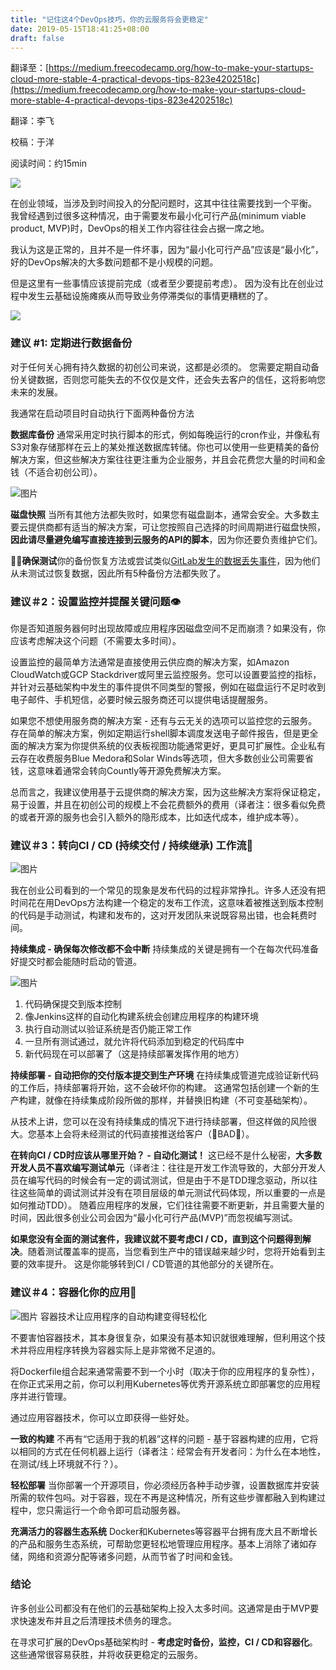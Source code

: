 ```yaml
---
title: "记住这4个DevOps技巧，你的云服务将会更稳定"
date: 2019-05-15T18:41:25+08:00
draft: false
---
```


翻译至：[https://medium.freecodecamp.org/how-to-make-your-startups-cloud-more-stable-4-practical-devops-tips-823e4202518c](https://medium.freecodecamp.org/how-to-make-your-startups-cloud-more-stable-4-practical-devops-tips-823e4202518c)

翻译：李飞

校稿：于洋 

阅读时间：约15min

![](/img/4_dev_points/4dp_0.png)

在创业领域，当涉及到时间投入的分配问题时，这其中往往需要找到一个平衡。 我曾经遇到过很多这种情况，由于需要发布最小化可行产品(minimum viable product, MVP)时，DevOps的相关工作内容往往会占据一席之地。

我认为这是正常的，且并不是一件坏事，因为“最小化可行产品”应该是“最小化”，好的DevOps解决的大多数问题都不是小规模的问题。

但是这里有一些事情应该提前完成（或者至少要提前考虑）。 因为没有比在创业过程中发生云基础设施瘫痪从而导致业务停滞类似的事情更糟糕的了。

![](/img/4_dev_points/4dp_1.png)
### **建议 #1: 定期进行数据备份**
对于任何关心拥有持久数据的初创公司来说，这都是必须的。 您需要定期自动备份关键数据，否则您可能失去的不仅仅是文件，还会失去客户的信任，这将影响您未来的发展。

我通常在启动项目时自动执行下面两种备份方法

**数据库备份**
通常采用定时执行脚本的形式，例如每晚运行的cron作业，并像私有S3对象存储那样在云上的某处推送数据库转储。你也可以使用一些更精美的备份解决方案，但这些解决方案往往更注重为企业服务，并且会花费您大量的时间和金钱（不适合初创公司）。

![图片](/img/4_dev_points/4dp_2.png)

**磁盘快照**
当所有其他方法都失败时，如果您有磁盘副本，通常会安全。大多数主要云提供商都有适当的解决方案，可让您按照自己选择的时间周期进行磁盘快照，**因此请尽量避免编写直接连接到云服务的API的脚本**，因为你还要负责维护它们。

🚨🚨**确保测试**你的备份恢复方法或尝试类似[GitLab发生的数据丢失事件](https://about.gitlab.com/2017/02/01/gitlab-dot-com-database-incident/)，因为他们从未测试过恢复数据，因此所有5种备份方法都失败了。

### **建议＃2：设置监控并提醒关键问题👁️**
你是否知道服务器何时出现故障或应用程序因磁盘空间不足而崩溃？如果没有，你应该考虑解决这个问题（不需要太多时间）。

设置监控的最简单方法通常是直接使用云供应商的解决方案，如Amazon CloudWatch或GCP Stackdriver或阿里云监控服务。您可以设置要监控的指标，并针对云基础架构中发生的事件提供不同类型的警报，例如在磁盘运行不足时收到电子邮件、手机短信，必要时候云服务商还可以提供电话提醒服务。

如果您不想使用服务商的解决方案 - 还有与云无关的选项可以监控您的云服务。存在简单的解决方案，例如定期运行shell脚本调度发送电子邮件报告，但是更全面的解决方案为你提供系统的仪表板视图功能通常更好，更具可扩展性。企业私有云存在收费服务Blue Medora和Solar Winds等选项，但大多数创业公司需要省钱，这意味着通常会转向Countly等开源免费解决方案。

总而言之，我建议使用基于云提供商的解决方案，因为这些解决方案将保证稳定，易于设置，并且在初创公司的规模上不会花费额外的费用（译者注：很多看似免费的或者开源的服务也会引入额外的隐形成本，比如迭代成本，维护成本等）。

### **建议＃3：转向CI / CD (持续交付 / 持续继承) 工作流🚚**
![图片](/img/4_dev_points/4dp_3.png)

我在创业公司看到的一个常见的现象是发布代码的过程非常挣扎。许多人还没有把时间花在用DevOps方法构建一个稳定的发布工作流，这意味着被推送到版本控制的代码是手动测试，构建和发布的，这对开发团队来说既容易出错，也会耗费时间。

**持续集成 - 确保每次修改都不会中断**
持续集成的关键是拥有一个在每次代码准备好提交时都会能随时启动的管道。

![图片](/img/4_dev_points/4dp_4.png)
1. 代码确保提交到版本控制
2. 像Jenkins这样的自动化构建系统会创建应用程序的构建环境
3. 执行自动测试以验证系统是否仍能正常工作
4. 一旦所有测试通过，就允许将代码添加到稳定的代码库中
5. 新代码现在可以部署了（这是持续部署发挥作用的地方）

**持续部署 - 自动把你的交付版本提交到生产环境**
在持续集成管道完成验证新代码的工作后，持续部署将开始，这不会破坏你的构建。 这通常包括创建一个新的生产构建，就像在持续集成阶段所做的那样，并替换旧构建（不可变基础架构）。

从技术上讲，您可以在没有持续集成的情况下进行持续部署，但这样做的风险很大。您基本上会将未经测试的代码直接推送给客户（🚨BAD🚨）。

**在转向CI / CD时应该从哪里开始？ - 自动化测试！**
这已经不是什么秘密，**大多数开发人员不喜欢编写测试单元**（译者注：往往是开发工作流导致的，大部分开发人员在编写代码的时候会有一定的调试测试，但是由于不是TDD理念驱动，所以往往这些简单的调试测试并没有在项目层级的单元测试代码体现，所以重要的一点是如何推动TDD）。 随着应用程序的发展，它们往往需要不断更新，并且需要大量的时间，因此很多创业公司会因为“最小化可行产品(MVP)”而忽视编写测试。

**如果您没有全面的测试套件，我建议就不要考虑CI / CD，直到这个问题得到解决**。随着测试覆盖率的提高，当您看到生产中的错误越来越少时，您将开始看到主要的效率提升。 这是你能够转到CI / CD管道的其他部分的关键所在。

### **建议**＃4：容器化你的应用🚚
![图片](/img/4_dev_points/4dp_5.png)
容器技术让应用程序的自动构建变得轻松化

不要害怕容器技术，其本身很复杂，如果没有基本知识就很难理解，但利用这个技术并将应用程序转换为容器实际上是非常微不足道的。

将Dockerfile组合起来通常需要不到一个小时（取决于你的应用程序的复杂性），在你正式采用之前，你可以利用Kubernetes等优秀开源系统立即部署您的应用程序并进行管理。

通过应用容器技术，你可以立即获得一些好处。

**一致的构建**
不再有“它适用于我的机器”这样的问题 - 基于容器构建的应用，它将以相同的方式在任何机器上运行（译者注：经常会有开发者问：为什么在本地性，在测试/线上环境就不行？）。

**轻松部署**
当你部署一个开源项目，你必须经历各种手动步骤，设置数据库并安装所需的软件包吗。对于容器，现在不再是这种情况，所有这些步骤都融入到构建过程中，您只需运行一个命令即可启动服务器。

**充满活力的容器生态系统**
Docker和Kubernetes等容器平台拥有庞大且不断增长的产品和服务生态系统，可帮助您更轻松地管理应用程序。基本上消除了诸如存储，网络和资源分配等诸多问题，从而节省了时间和金钱。

### 结论
许多创业公司都没有在他们的云基础架构上投入太多时间。这通常是由于MVP要求快速发布并且之后清理技术债务的理念。

在寻求可扩展的DevOps基础架构时 - **考虑定时备份，监控，CI / CD和容器化**。这些通常很容易获胜，并将收获更稳定的云服务。
